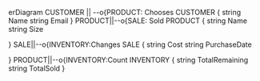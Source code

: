 erDiagram
CUSTOMER || --o{PRODUCT: Chooses
CUSTOMER { 
    string Name
    string Email
}
PRODUCT||--o{SALE: Sold 
PRODUCT {
    string Name
    string Size
    
}
SALE||--o{INVENTORY:Changes
SALE {
    string Cost
    string PurchaseDate

}
PRODUCT||--o{INVENTORY:Count
INVENTORY {
    string TotalRemaining
    string TotalSold
}
    

